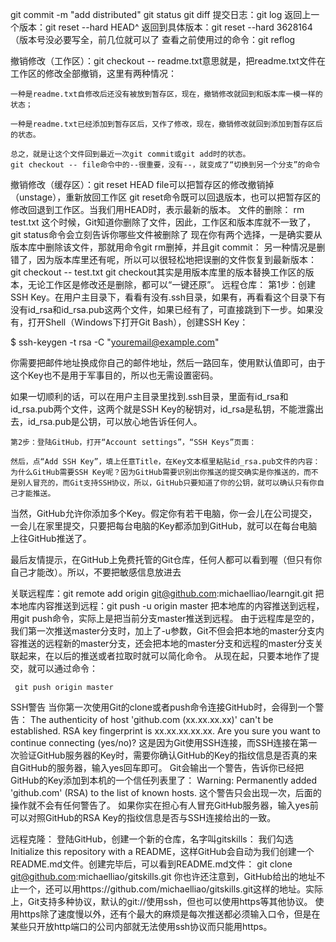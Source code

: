 git commit -m "add distributed"
git status
git diff
提交日志：git log
返回上一个版本：git reset --hard HEAD^
返回到具体版本：git reset --hard 3628164（版本号没必要写全，前几位就可以了
查看之前使用过的命令：git reflog

撤销修改（工作区）：git checkout -- readme.txt意思就是，把readme.txt文件在工作区的修改全部撤销，这里有两种情况：

	一种是readme.txt自修改后还没有被放到暂存区，现在，撤销修改就回到和版本库一模一样的状态；

	一种是readme.txt已经添加到暂存区后，又作了修改，现在，撤销修改就回到添加到暂存区后的状态。

	总之，就是让这个文件回到最近一次git commit或git add时的状态。
	git checkout -- file命令中的--很重要，没有--，就变成了“切换到另一个分支”的命令
撤销修改（缓存区）：git reset HEAD file可以把暂存区的修改撤销掉（unstage），重新放回工作区
	git reset命令既可以回退版本，也可以把暂存区的修改回退到工作区。当我们用HEAD时，表示最新的版本。
文件的删除：
	rm test.txt
	这个时候，Git知道你删除了文件，因此，工作区和版本库就不一致了，git status命令会立刻告诉你哪些文件被删除了
	现在你有两个选择，一是确实要从版本库中删除该文件，那就用命令git rm删掉，并且git commit：
	另一种情况是删错了，因为版本库里还有呢，所以可以很轻松地把误删的文件恢复到最新版本：
		git checkout -- test.txt
		git checkout其实是用版本库里的版本替换工作区的版本，无论工作区是修改还是删除，都可以“一键还原”。
远程仓库：
	第1步：创建SSH Key。在用户主目录下，看看有没有.ssh目录，如果有，再看看这个目录下有没有id_rsa和id_rsa.pub这两个文件，如果已经有了，可直接跳到下一步。如果没有，打开Shell（Windows下打开Git Bash），创建SSH Key：

$ ssh-keygen -t rsa -C "youremail@example.com"

你需要把邮件地址换成你自己的邮件地址，然后一路回车，使用默认值即可，由于这个Key也不是用于军事目的，所以也无需设置密码。

如果一切顺利的话，可以在用户主目录里找到.ssh目录，里面有id_rsa和id_rsa.pub两个文件，这两个就是SSH Key的秘钥对，id_rsa是私钥，不能泄露出去，id_rsa.pub是公钥，可以放心地告诉任何人。

	第2步：登陆GitHub，打开“Account settings”，“SSH Keys”页面：

	然后，点“Add SSH Key”，填上任意Title，在Key文本框里粘贴id_rsa.pub文件的内容：
	为什么GitHub需要SSH Key呢？因为GitHub需要识别出你推送的提交确实是你推送的，而不是别人冒充的，而Git支持SSH协议，所以，GitHub只要知道了你的公钥，就可以确认只有你自己才能推送。

当然，GitHub允许你添加多个Key。假定你有若干电脑，你一会儿在公司提交，一会儿在家里提交，只要把每台电脑的Key都添加到GitHub，就可以在每台电脑上往GitHub推送了。

最后友情提示，在GitHub上免费托管的Git仓库，任何人都可以看到喔（但只有你自己才能改）。所以，不要把敏感信息放进去

关联远程库：git remote add origin git@github.com:michaelliao/learngit.git
把本地库内容推送到远程：git push -u origin master
	把本地库的内容推送到远程，用git push命令，实际上是把当前分支master推送到远程。
	由于远程库是空的，我们第一次推送master分支时，加上了-u参数，Git不但会把本地的master分支内容推送的远程新的master分支，还会把本地的master分支和远程的master分支关联起来，在以后的推送或者拉取时就可以简化命令。
	从现在起，只要本地作了提交，就可以通过命令：

	 git push origin master

SSH警告
	当你第一次使用Git的clone或者push命令连接GitHub时，会得到一个警告：
	The authenticity of host 'github.com (xx.xx.xx.xx)' can't be established.
	RSA key fingerprint is xx.xx.xx.xx.xx.
	Are you sure you want to continue connecting (yes/no)?
	这是因为Git使用SSH连接，而SSH连接在第一次验证GitHub服务器的Key时，需要你确认GitHub的Key的指纹信息是否真的来自GitHub的服务器，输入yes回车即可。
	Git会输出一个警告，告诉你已经把GitHub的Key添加到本机的一个信任列表里了：
	Warning: Permanently added 'github.com' (RSA) to the list of known hosts.
	这个警告只会出现一次，后面的操作就不会有任何警告了。
	如果你实在担心有人冒充GitHub服务器，输入yes前可以对照GitHub的RSA Key的指纹信息是否与SSH连接给出的一致。


远程克隆：
登陆GitHub，创建一个新的仓库，名字叫gitskills：
我们勾选Initialize this repository with a README，这样GitHub会自动为我们创建一个README.md文件。创建完毕后，可以看到README.md文件：
 git clone git@github.com:michaelliao/gitskills.git
你也许还注意到，GitHub给出的地址不止一个，还可以用https://github.com/michaelliao/gitskills.git这样的地址。实际上，Git支持多种协议，默认的git://使用ssh，但也可以使用https等其他协议。
使用https除了速度慢以外，还有个最大的麻烦是每次推送都必须输入口令，但是在某些只开放http端口的公司内部就无法使用ssh协议而只能用https。
